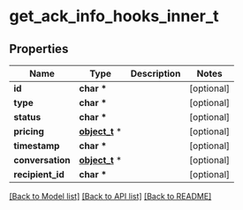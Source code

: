 # get_ack_info_hooks_inner_t

## Properties
Name | Type | Description | Notes
------------ | ------------- | ------------- | -------------
**id** | **char \*** |  | [optional] 
**type** | **char \*** |  | [optional] 
**status** | **char \*** |  | [optional] 
**pricing** | [**object_t**](.md) \* |  | [optional] 
**timestamp** | **char \*** |  | [optional] 
**conversation** | [**object_t**](.md) \* |  | [optional] 
**recipient_id** | **char \*** |  | [optional] 

[[Back to Model list]](../README.md#documentation-for-models) [[Back to API list]](../README.md#documentation-for-api-endpoints) [[Back to README]](../README.md)


